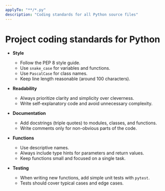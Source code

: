 ```yaml
---
applyTo: "**/*.py"
description: "Coding standards for all Python source files"
---
```


# Project coding standards for Python

- **Style**
  - Follow the PEP 8 style guide.
  - Use `snake_case` for variables and functions.
  - Use `PascalCase` for class names.
  - Keep line length reasonable (around 100 characters).

- **Readability**
  - Always prioritize clarity and simplicity over cleverness.
  - Write self-explanatory code and avoid unnecessary complexity.

- **Documentation**
  - Add docstrings (triple quotes) to modules, classes, and functions.
  - Write comments only for non-obvious parts of the code.

- **Functions**
  - Use descriptive names.
  - Always include type hints for parameters and return values.
  - Keep functions small and focused on a single task.

- **Testing**
  - When writing new functions, add simple unit tests with `pytest`.
  - Tests should cover typical cases and edge cases.